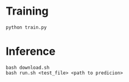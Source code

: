 # Training
```shell
python train.py
```

# Inference
```shell
bash download.sh
bash run.sh <test_file> <path to predicion>
```
